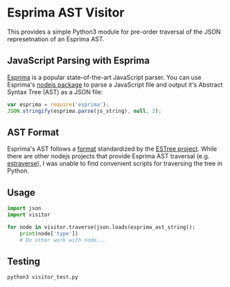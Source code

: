 # Esprima AST Visitor

This provides a simple Python3 module for pre-order traversal of the JSON represetnation
of an Esprima AST.

## JavaScript Parsing with Esprima
[Esprima](http://esprima.org/) is a popular state-of-the-art JavaScript parser.
You can use Esprima's [nodejs package](https://www.npmjs.com/package/esprima)
to parse a JavaScript file and output it's Abstract Syntax Tree (AST) as a JSON file:

```javascript
var esprima = require('esprima');
JSON.stringify(esprima.parse(js_string), null, 2);
```

## AST Format
Esprima's AST follows a [format](https://github.com/estree/estree/blob/master/spec.md) standardized by the [ESTree project](https://github.com/estree/estree).
While there are other nodejs projects that provide Esprima AST traversal
(e.g. [estraverse](https://github.com/estools/estraverse)), I was unable
to find convenient scripts for traversing the tree in Python.

## Usage
```python
import json
import visitor

for node in visitor.traverse(json.loads(esprima_ast_string)):
    print(node['type'])
    # Do other work with node...
```

## Testing
`python3 visitor_test.py`